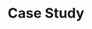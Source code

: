 ---
title: Case Study
layout: article
lang: en
ref: case-study
stats:
  - title: COD Reduction up to
    stat: 50%
    bar-color: bg-stat
  - title: TTS Reduction up to
    stat: 50%
    bar-color: bg-stat
  - title: ΒΟD Reduction up to
    stat: 65%
    bar-color: bg-stat
  - title: Nitrogen Reduction up to
    stat: 30%
    bar-color: bg-stat
  - title: Ammonia Reduction up to
    stat: 40%
    bar-color: bg-stat
  - title: pH remained stable at
    stat: 7,9–8,2
    bar-color: bg-highlight
---